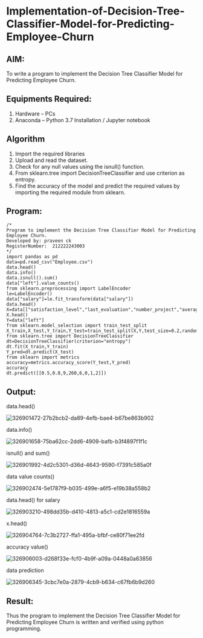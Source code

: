 # Implementation-of-Decision-Tree-Classifier-Model-for-Predicting-Employee-Churn

## AIM:
To write a program to implement the Decision Tree Classifier Model for Predicting Employee Churn.

## Equipments Required:
1. Hardware – PCs
2. Anaconda – Python 3.7 Installation / Jupyter notebook

## Algorithm
1. Import the required libraries
2. Upload and read the dataset.
3. Check for any null values using the isnull() function.
4. From sklearn.tree import DecisionTreeClassifier and use criterion as entropy.
5. Find the accuracy of the model and predict the required values by importing the required module from sklearn.

## Program:
```
/*
Program to implement the Decision Tree Classifier Model for Predicting Employee Churn.
Developed by: praveen ck
RegisterNumber:  212222243003
*/
import pandas as pd
data=pd.read_csv("Employee.csv")
data.head()
data.info()
data.isnull().sum()
data["left"].value_counts()
from sklearn.preprocessing import LabelEncoder
le=LabelEncoder()
data["salary"]=le.fit_transform(data["salary"])
data.head()
X=data[["satisfaction_level","last_evaluation","number_project","average_montly_hours","time_spend_company","Work_accident","promotion_last_5years","salary"]]
X.head()
Y=data["left"]
from sklearn.model_selection import train_test_split
X_train,X_test,Y_train,Y_test=train_test_split(X,Y,test_size=0.2,random_state=100)
from sklearn.tree import DecisionTreeClassifier
dt=DecisionTreeClassifier(criterion="entropy")
dt.fit(X_train,Y_train)
Y_pred=dt.predict(X_test)
from sklearn import metrics
accuracy=metrics.accuracy_score(Y_test,Y_pred)
accuracy
dt.predict([[0.5,0.8,9,260,6,0,1,2]])
```

## Output:
data.head()

![326901472-27b2bcb2-da89-4efb-bae4-b67be863b902](https://github.com/23014226/Implementation-of-Decision-Tree-Classifier-Model-for-Predicting-Employee-Churn/assets/160568974/40c9ba6f-cab8-4a83-8c21-df95adf230ee)

data.info()

![326901658-75ba62cc-2dd6-4909-bafb-b3f4897f1f1c](https://github.com/23014226/Implementation-of-Decision-Tree-Classifier-Model-for-Predicting-Employee-Churn/assets/160568974/d8faad57-efbd-451f-8c9d-fa662c7f785d)

isnull() and sum()

![326901992-4d2c5301-d36d-4643-9590-f7391c585a0f](https://github.com/23014226/Implementation-of-Decision-Tree-Classifier-Model-for-Predicting-Employee-Churn/assets/160568974/0ab8b8ad-ab54-4511-800d-e19d447fd29e)

data value counts()

![326902474-5e1787f9-b035-499e-a6f5-e19b38a558b2](https://github.com/23014226/Implementation-of-Decision-Tree-Classifier-Model-for-Predicting-Employee-Churn/assets/160568974/0608488d-6d4a-472d-8a09-c9ff65afbfc2)

data.head() for salary

![326903210-498dd35b-d410-4813-a5c1-cd2e1816559a](https://github.com/23014226/Implementation-of-Decision-Tree-Classifier-Model-for-Predicting-Employee-Churn/assets/160568974/4a736518-f57c-4132-8637-9a67f9085a9a)

x.head()

![326904764-7c3b2727-ffa1-495a-bfbf-ce80f71ee2fd](https://github.com/23014226/Implementation-of-Decision-Tree-Classifier-Model-for-Predicting-Employee-Churn/assets/160568974/a3474687-d733-4df6-b8c1-26e7ffeb5397)

accuracy value()

![326906003-d268f33e-fcf0-4b9f-a09a-0448a0a63856](https://github.com/23014226/Implementation-of-Decision-Tree-Classifier-Model-for-Predicting-Employee-Churn/assets/160568974/782af502-ccd7-4d78-bfb8-4fa31c9a4a84)

data prediction

![326906345-3cbc7e0a-2879-4cb9-b634-c67fb6b9d260](https://github.com/23014226/Implementation-of-Decision-Tree-Classifier-Model-for-Predicting-Employee-Churn/assets/160568974/526a3a50-3b87-4247-a829-30d1b2e4c85a)

## Result:

Thus the program to implement the  Decision Tree Classifier Model for Predicting Employee Churn is written and verified using python programming.
